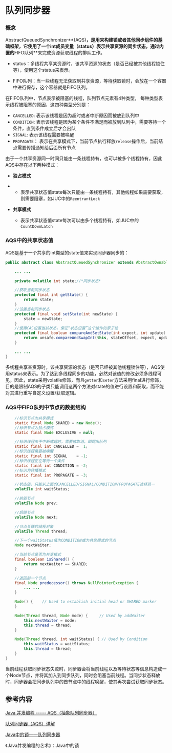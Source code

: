# 队列同步器

### 概念

AbstractQueuedSynchronizer**\(AQS\)**，是用来构建锁或者其他同步组件的基础框架，它使用了一个int成员变量（**status**）表示共享资源的同步状态，通过内置的**FIFO队列**来完成资源获取线程的排队工作。

* status：多线程共享某资源时，该共享资源的状态（是否已经被其他线程锁住等），使用这个status来表示。

* FIFO队列：当一些线程无法获取到共享资源，等待获取锁时，会放在一个容器中进行保存，这个容器就是FIFO队列。

在FIFO队列中，节点表示被阻塞的线程，队列节点元素有4种类型， 每种类型表示线程被阻塞的原因，这四种类型分别是：

* `CANCELLED`: 表示该线程是因为超时或者中断原因而被放到队列中
* `CONDITION`: 表示该线程是因为某个条件不满足而被放到队列中，需要等待一个条件，直到条件成立后才会出队
* `SIGNAL`: 表示该线程需要被唤醒
* `PROPAGATE`： 表示在共享模式下，当前节点执行释放`release`操作后，当前结点需要传播通知给后面所有节点

由于一个共享资源同一时间只能由一条线程持有，也可以被多个线程持有，因此AQS中存在以下两种模式：

* **独占模式**
* * 表示共享状态值state每次只能由一条线程持有，其他线程如果需要获取，则需要阻塞，如JUC中的`ReentrantLock`
* **共享模式**

  * 表示共享状态值state每次可以由多个线程持有，如JUC中的`CountDownLatch`

### AQS中的共享状态值

AQS是基于一个共享的int类型的state值来实现同步器同步的：

```java
public abstract class AbstractQueuedSynchronizer extends AbstractOwnableSynchronizer implements java.io.Serializable {  

    ... ...

    private volatile int state;//*同步状态*  

    //获取当前同步状态
    protected final int getState() {
        return state;
    }
    //设置当前同步状态
    protected final void setState(int newState) {
        state = newState;
    }
    //使用CAS设置当前状态，保证“状态设置”这个操作的原子性
    protected final boolean compareAndSetState(int expect, int update) {
        return unsafe.compareAndSwapInt(this, stateOffset, expect, update);
    }

    ... ...  
}
```

多线程共享某资源时，该共享资源的状态（是否已经被其他线程锁住等），AQS使用status来表示。为了达到多线程同步的功能，必然对该值的修改必须多线程可见，因此，state采用volatile修饰，而且`getter`和`seter`方法采用final进行修饰，目的是限制AQS的子类只能调用这两个方法对state的值进行设置和获取，而不能对其进行重写自定义设置/获取逻辑。

### **AQS中FIFO队列中节点的数据结构**

```java
    //标识节点为共享模式
    static final Node SHARED = new Node();
    //标识节点为独占模式
    static final Node EXCLUSIVE = null;

    //标识线程由于中断或超时，需要被取消，即踢出队列
    static final int CANCELLED =  1;
    //标识线程需要被唤醒
    static final int SIGNAL    = -1;
    //标识线程正在等待一个条件
    static final int CONDITION = -2;
    //标识为传播模式
    static final int PROPAGATE = -3;

    //状态值，只能从上面的CANCELLED/SIGNAL/CONDITION/PROPAGATE选择其一
    volatile int waitStatus;

    //前驱节点
    volatile Node prev;

    //后继节点
    volatile Node next;

    //节点关联的线程对象
    volatile Thread thread;

    //下一个waitStatus值为CONDITION或为共享模式的节点
    Node nextWaiter;

    //当前节点是否为共享模式
    final boolean isShared() {
        return nextWaiter == SHARED;
    }

    //返回前一个节点
    final Node predecessor() throws NullPointerException {
        ... ... 
    }

    Node() {    // Used to establish initial head or SHARED marker
    }

    Node(Thread thread, Node mode) {     // Used by addWaiter
        this.nextWaiter = mode;
        this.thread = thread;
    }

    Node(Thread thread, int waitStatus) { // Used by Condition
        this.waitStatus = waitStatus;
        this.thread = thread;
    }
}
```

当前线程获取同步状态失败时，同步器会将当前线程以及等待状态等信息构造成一个Node节点，并将其加入到同步队列，同时会阻塞当前线程。当同步状态释放时，同步器会把同步队列中的首节点中的线程唤醒，使其再次尝试获取同步状态。



## 参考内容

[Java 并发编程 ----- AQS（抽象队列同步器）](https://juejin.im/post/5afb9ab3f265da0b736dd1e1)

[队列同步器（AQS）详解](https://blog.csdn.net/summer_yuxia/article/details/71452310)

[Java中的锁——队列同步器](http://rolinyin.iteye.com/blog/2340159)

《Java并发编程的艺术》：Java中的锁

